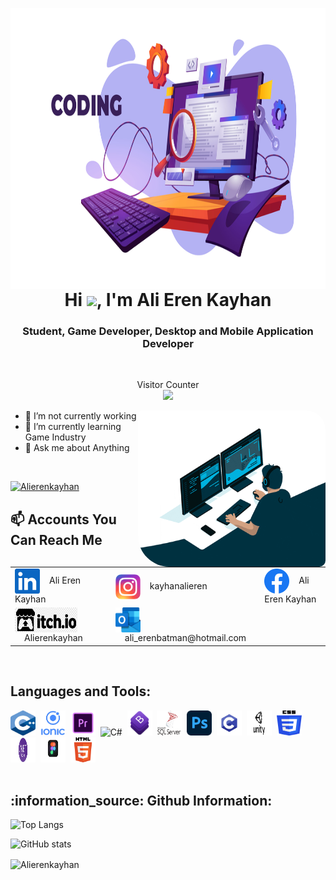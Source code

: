 <p><img align="left" src="image1.png" alt="Alierenkayhan" width ="1100" height = "450" border-radius=" 5px 30px 10px 50px" /></p>
 

<h1 align = "center" >Hi <img src="https://media.giphy.com/media/hvRJCLFzcasrR4ia7z/giphy.gif" width="40px">, I'm Ali Eren Kayhan </h1>
<h3 align = "center" > Student, Game Developer, Desktop and Mobile Application Developer </h3>
<br>
 <p align="center"> 
  Visitor Counter <br>
  <img src="https://profile-counter.glitch.me/{Alierenkayhan}/count.svg" />
 </p>

<p><img align="right" src="gip.gif" alt="Alierenkayhan" width ="300" height = "250" style="border-radius: 5px 30px 10px 50px" /></p>

- 🔭 I’m not currently working   
- 🌱 I’m currently learning Game Industry
- 💬 Ask me about Anything
<p> </p>

<br>
<p align="left"> 
  <a href="https://github.com/ryo-ma/github-profile-trophy">
  <img src="https://github-profile-trophy.vercel.app/?username=Alierenkayhan" alt="Alierenkayhan" width ="510" height = "200" /></a> 
</p>

<h2 align = "left">📫 Accounts You Can Reach Me</h2>


<table border= "0">
  <tr>
    <td><img align="center" src="linkedin.png"  height="40" width="40" />&nbsp;&nbsp;&nbsp;&nbsp;Ali Eren Kayhan</td>
    <td><img align="center" src="instagram.png"  height="40" width="40" />&nbsp;&nbsp;&nbsp;&nbsp;kayhanalieren</td>
    <td><img align="center" src="facebook.png"  height="40" width="40" />&nbsp;&nbsp;&nbsp;&nbsp;Ali Eren Kayhan</td>
  </tr>
  <tr>
    <td><img align="center" src="Itch.io_logo.png"  height="40" width="100" />&nbsp;&nbsp;&nbsp;&nbsp;Alierenkayhan</td>
    <td><img align="center" src="outlook.png"  height="40" width="40" />&nbsp;&nbsp;&nbsp;&nbsp;ali_erenbatman@hotmail.com</td>
  </tr>
</table>


<br>
  

<h2 align="left">Languages and Tools:</h2>
<div>
  <img src="c++.png" title="C++" alt="C++" width="40" height="40"/>&nbsp;
  <img src="ionic.png" title="IONIC" alt="IONIC" width="40" height="40"/>&nbsp;
  <img src="adobe premiere pro.png" title="Adobe premiere pro" alt="Adobe premiere pro" width="40" height="40"/>&nbsp;           
  <img src="c#.png" title="C#" alt="C#" width="40" height="40"/>&nbsp;
  <img src="bootstrap.png" title="Bootstrap" alt="Bootstrap" width="40" height="40"/>&nbsp;
  <img src="mssql.png" title="Mssql" alt="Mssql" width="40" height="40"/>&nbsp;
  <img src="photoshop.png" title="Photoshop" alt="Photoshop" width="40" height="40"/>&nbsp;
  <img src="c.png" title="C" alt="C" width="40" height="40"/>&nbsp;
  <img src="unity.png" title="Unity" alt="Unity" width="40" height="40"/>&nbsp;
  <img src="css.png" title="CSS" alt="CSS" width="40" height="40"/>&nbsp;
  <img src="net.png" title=".net framework" alt=".net framework" width="40" height="40"/>&nbsp;
  <img src="figma.png" title="Figma" alt="Figma" width="40" height="40"/>&nbsp;
  <img src="html.png" title="HTML" alt="HTML" width="40" height="40"/>&nbsp;
</div>






<br>

<h2 align="left">:information_source:	Github Information:</h2>

![Top Langs](https://github-readme-stats.vercel.app/api/top-langs/?username=Alierenkayhan&layout=compact)
 
![GitHub stats](https://github-readme-stats.vercel.app/api?username=Alierenkayhan)
<br>
<p ><img align="center" src="https://github-readme-streak-stats.herokuapp.com/?user=Alierenkayhan&" alt="Alierenkayhan"  /></p>

 
